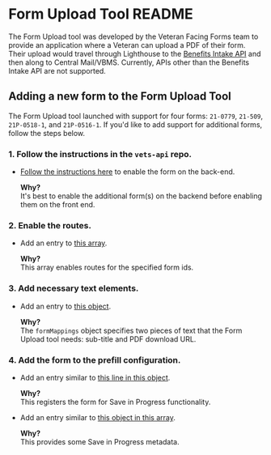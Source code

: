 # Form Upload Tool README

The Form Upload tool was developed by the Veteran Facing Forms team to provide an application where a Veteran can upload a PDF of their form. Their upload would travel through Lighthouse to the [Benefits Intake API](https://developer.va.gov/explore/api/benefits-intake/docs?version=current) and then along to Central Mail/VBMS. Currently, APIs other than the Benefits Intake API are not supported.

## Adding a new form to the Form Upload Tool

The Form Upload tool launched with support for four forms: `21-0779`, `21-509`, `21P-0518-1`, and `21P-0516-1`. If you'd like to add support for additional forms, follow the steps below.

### 1. Follow the instructions in the `vets-api` repo.

- [Follow the instructions here](https://github.com/department-of-veterans-affairs/vets-api/blob/master/modules/simple_forms_api/docs/form_upload_tool_README.md) to enable the form on the back-end.

  **Why?**  
  It's best to enable the additional form(s) on the backend before enabling them on the front end.

### 2. Enable the routes.

- Add an entry to [this array](https://github.com/department-of-veterans-affairs/vets-website/blob/main/src/applications/simple-forms/form-upload/routes.jsx#L6-L13).

  **Why?**  
  This array enables routes for the specified form ids.

### 3. Add necessary text elements.

- Add an entry to [this object](https://github.com/department-of-veterans-affairs/vets-website/blob/main/src/applications/simple-forms/form-upload/helpers/index.js#L9-L39).

  **Why?**  
  The `formMappings` object specifies two pieces of text that the Form Upload tool needs: sub-title and PDF download URL.

### 4. Add the form to the prefill configuration.

- Add an entry similar to [this line in this object](https://github.com/department-of-veterans-affairs/vets-website/blob/main/src/platform/forms/constants.js#L23).

  **Why?**  
  This registers the form for Save in Progress functionality.

- Add an entry similar to [this object in this array](https://github.com/department-of-veterans-affairs/vets-website/blob/main/src/platform/forms/constants.js#L295-L300).

  **Why?**  
  This provides some Save in Progress metadata.